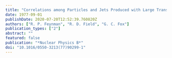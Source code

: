```yaml
---
title: "Correlations among Particles and Jets Produced with Large Transverse Momenta"
date: 1977-09-01
publishDate: 2020-07-20T12:52:39.760820Z
authors: ["R. P. Feynman", "R. D. Field", "G. C. Fox"]
publication_types: ["2"]
abstract: ""
featured: false
publication: "*Nuclear Physics B*"
doi: "10.1016/0550-3213(77)90299-1"
---
```



